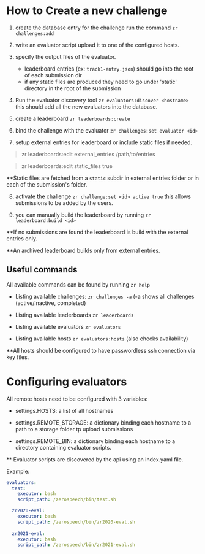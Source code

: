 # How to Create a new challenge

1) create the database entry for the challenge
   run the command `zr challenges:add`

2) write an evaluator script upload it to one of the configured hosts.

3) specify the output files of the evaluator.

    - leaderboard entries (ex: `track1-entry.json`) should go into the root of each submission dir
    - if any static files are produced they need to go under 'static' directory
      in the root of the submission
      
4) Run the evaluator discovery tool `zr evaluators:discover <hostname>` this should add
   all the new evaluators into the database.
   
5) create a leaderboard `zr leaderboards:create`

6) bind the challenge with the evaluator `zr challenges:set evaluator <id>`

7) setup external entries for leaderboard or include static files if needed.

> zr leaderboards:edit <id> external_entries /path/to/entries

> zr leaderboards:edit <id> static_files true

**Static files are fetched from a `static` subdir in external entries folder or in each
of the submission's folder.

8) activate the challenge `zr challenge:set <id> active true`
   this allows submissions to be added by the users.
   
9) you can manually build the leaderboard by running `zr leaderboard:build <id>`

**If no submissions are found the leaderboard is build with the external entries only.

**An archived leaderboard builds only from external entries.


## Useful commands

All available commands can be found by running `zr help`

- Listing available challenges: `zr challenges -a` (-a shows all challenges (active/inactive, completed)

- Listing available leaderboards `zr leaderboards`

- Listing available evaluators `zr evaluators`

- Listing available hosts `zr evaluators:hosts` (also checks availability)

**All hosts should be configured to have passwordless ssh connection via key files.


# Configuring evaluators

All remote hosts need to be configured with 3 variables:

- settings.HOSTS: a list of all hostnames

- settings.REMOTE_STORAGE: a dictionary binding each hostname to a path to a storage folder tp upload submissions

- settings.REMOTE_BIN: a dictionary binding each hostname to a directory containing evaluator scripts.

** Evaluator scripts are discovered by the api using an index.yaml file.

Example: 

```yaml
evaluators:
  test:
    executor: bash
    script_path: /zerospeech/bin/test.sh

  zr2020-eval:
    executor: bash
    script_path: /zerospeech/bin/zr2020-eval.sh
  
  zr2021-eval:
    executor: bash
    script_path: /zerospeech/bin/zr2021-eval.sh
```